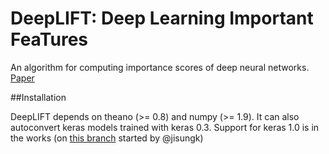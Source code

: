 DeepLIFT: Deep Learning Important FeaTures
===
An algorithm for computing importance scores of deep neural networks. [Paper](https://arxiv.org/abs/1605.01713)

##Installation

DeepLIFT depends on theano (>= 0.8) and numpy (>= 1.9). It can also autoconvert keras models trained with keras 0.3. Support for keras 1.0 is in the works (on [this branch](https://github.com/kundajelab/deeplift/tree/keras_1_compatibility) started by @jisungk)

